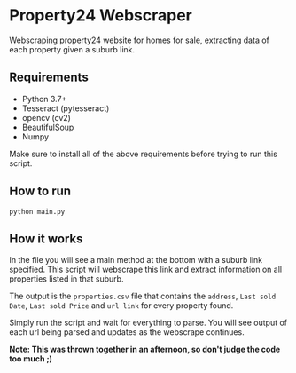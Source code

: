 # Property24 Webscraper
Webscraping property24 website for homes for sale, extracting data of each property given a suburb link.

## Requirements
- Python 3.7+
- Tesseract (pytesseract)
- opencv (cv2)
- BeautifulSoup
- Numpy

Make sure to install all of the above requirements before trying to run this script.

## How to run
```commandline
python main.py
```

## How it works
In the file you will see a main method at the bottom with a suburb link specified. This script
will webscrape this link and extract information on all properties listed in that suburb.

The output is the `properties.csv` file that contains the `address`, `Last sold Date`, `Last sold Price` and `url link` for every property found.

Simply run the script and wait for everything to parse. You will see output of each url being parsed and updates as the webscrape continues.

**Note: This was thrown together in an afternoon, so don't judge the code too much ;)**
